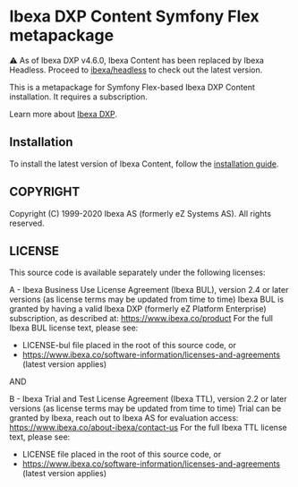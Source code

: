 # Ibexa DXP Content Symfony Flex metapackage

⚠️ As of Ibexa DXP v4.6.0, Ibexa Content has been replaced by Ibexa Headless. Proceed to [ibexa/headless](https://github.com/ibexa/headless) to check out the latest version.

This is a metapackage for Symfony Flex-based Ibexa DXP Content installation. 
It requires a subscription.

Learn more about [Ibexa DXP](https://www.ibexa.co/products).

## Installation

To install the latest version of Ibexa Content, follow the [installation guide](https://doc.ibexa.co/en/latest/getting_started/install_ez_platform/).

## COPYRIGHT
Copyright (C) 1999-2020 Ibexa AS (formerly eZ Systems AS). All rights reserved.

## LICENSE
This source code is available separately under the following licenses:

A - Ibexa Business Use License Agreement (Ibexa BUL),
version 2.4 or later versions (as license terms may be updated from time to time)
Ibexa BUL is granted by having a valid Ibexa DXP (formerly eZ Platform Enterprise) subscription,
as described at: https://www.ibexa.co/product
For the full Ibexa BUL license text, please see:
- LICENSE-bul file placed in the root of this source code, or
- https://www.ibexa.co/software-information/licenses-and-agreements (latest version applies)

AND

B - Ibexa Trial and Test License Agreement (Ibexa TTL),
version 2.2 or later versions (as license terms may be updated from time to time)
Trial can be granted by Ibexa, reach out to Ibexa AS for evaluation access: https://www.ibexa.co/about-ibexa/contact-us
For the full Ibexa TTL license text, please see:
- LICENSE file placed in the root of this source code, or
- https://www.ibexa.co/software-information/licenses-and-agreements (latest version applies)
